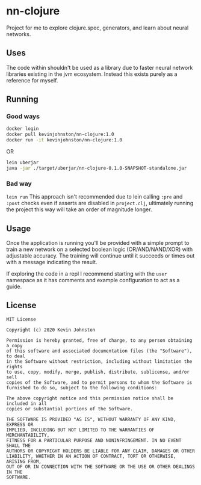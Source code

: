 nn-clojure
==========

Project for me to explore clojure.spec, generators, and learn about neural networks.

## Uses

The code within shouldn't be used as a library due to faster neural network libraries existing in the jvm ecosystem. Instead this exists purely as a reference for myself.

## Running

### Good ways
```bash
docker login
docker pull kevinjohnston/nn-clojure:1.0
docker run -it kevinjohnston/nn-clojure:1.0
```
OR
```bash
lein uberjar
java -jar ./target/uberjar/nn-clojure-0.1.0-SNAPSHOT-standalone.jar
```

### Bad way
`lein run`
    This approach isn't recommended due to lein calling `:pre` and `:post` checks
    even if asserts are disabled in `project.clj`, ultimately running the project
    this way will take an order of magnitude longer.

## Usage

Once the application is running you'll be provided with a simple prompt to train a new network on a selected boolean logic (OR/AND/NAND/XOR) with adjustable accuracy. The training will continue until it succeeds or times out with a message indicating the result.

If exploring the code in a repl I recommend starting with the `user` namespace as it has comments and example configuration to act as a guide.


## License

```
MIT License

Copyright (c) 2020 Kevin Johnston

Permission is hereby granted, free of charge, to any person obtaining a copy
of this software and associated documentation files (the "Software"), to deal
in the Software without restriction, including without limitation the rights
to use, copy, modify, merge, publish, distribute, sublicense, and/or sell
copies of the Software, and to permit persons to whom the Software is
furnished to do so, subject to the following conditions:

The above copyright notice and this permission notice shall be included in all
copies or substantial portions of the Software.

THE SOFTWARE IS PROVIDED "AS IS", WITHOUT WARRANTY OF ANY KIND, EXPRESS OR
IMPLIED, INCLUDING BUT NOT LIMITED TO THE WARRANTIES OF MERCHANTABILITY,
FITNESS FOR A PARTICULAR PURPOSE AND NONINFRINGEMENT. IN NO EVENT SHALL THE
AUTHORS OR COPYRIGHT HOLDERS BE LIABLE FOR ANY CLAIM, DAMAGES OR OTHER
LIABILITY, WHETHER IN AN ACTION OF CONTRACT, TORT OR OTHERWISE, ARISING FROM,
OUT OF OR IN CONNECTION WITH THE SOFTWARE OR THE USE OR OTHER DEALINGS IN THE
SOFTWARE.
```

